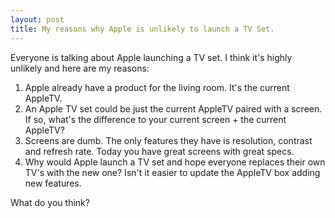 ```yaml
---
layout: post
title: My reasons why Apple is unlikely to launch a TV Set.
---
```


Everyone is talking about Apple launching a TV set. I think it's highly unlikely and here are my reasons:

1. Apple already have a product for the living room. It's the current AppleTV.
2. An Apple TV set could be just the current AppleTV paired with a screen. If so, what's the difference to your current screen + the current AppleTV?
3. Screens are dumb. The only features they have is resolution, contrast and refresh rate. Today you have great screens with great specs.
4. Why would Apple launch a TV set and hope everyone replaces their own TV's with the new one? Isn't it easier to update the AppleTV box adding new features.

What do you think?
